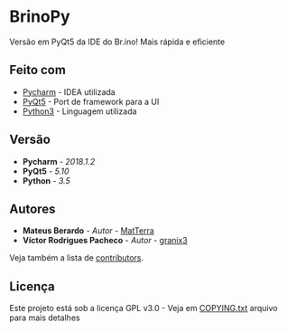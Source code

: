 # BrinoPy
Versão em PyQt5 da IDE do Br.ino! Mais rápida e eficiente

## Feito com

* [Pycharm](https://www.jetbrains.com/pycharm/) - IDEA utilizada
* [PyQt5](https://www.riverbankcomputing.com/software/pyqt/download5) - Port de framework para a UI
* [Python3](https://www.python.org/download/releases/3.0/) - Linguagem utilizada

## Versão

* **Pycharm** - *2018.1.2*
* **PyQt5** - *5.10*
* **Python** - *3.5*

## Autores

* **Mateus Berardo** - *Autor* - [MatTerra](https://github.com/MatTerra)
* **Víctor Rodrigues Pacheco** - *Autor* - [granix3](https://github.com/granix3)

Veja também a lista de [contributors](https://github.com/BrinoOficial/BrinoPy/graphs/contributors).

## Licença

Este projeto está sob a licença GPL v3.0 - Veja em [COPYING.txt](COPYING.txt) arquivo para mais detalhes
